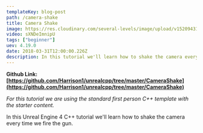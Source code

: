 ```yaml
---
templateKey: blog-post
path: /camera-shake
title: Camera Shake
image: https://res.cloudinary.com/several-levels/image/upload/v1520943148/pikcup-rotate-actor_lebmpn.jpg
video: sXNDeImnipU
tags: ["beginner"]
uev: 4.19.0
date: 2018-03-31T12:00:00.226Z
description: In this tutorial we'll learn how to shake the camera every time we fire the gun.
---
```

**Github Link: [https://github.com/Harrison1/unrealcpp/tree/master/CameraShake](https://github.com/Harrison1/unrealcpp/tree/master/CameraShake)**

*For this tutorial we are using the standard first person C++ template with the starter content.*

In this Unreal Engine 4 C++ tutorial we'll learn how to shake the camera every time we fire the gun.